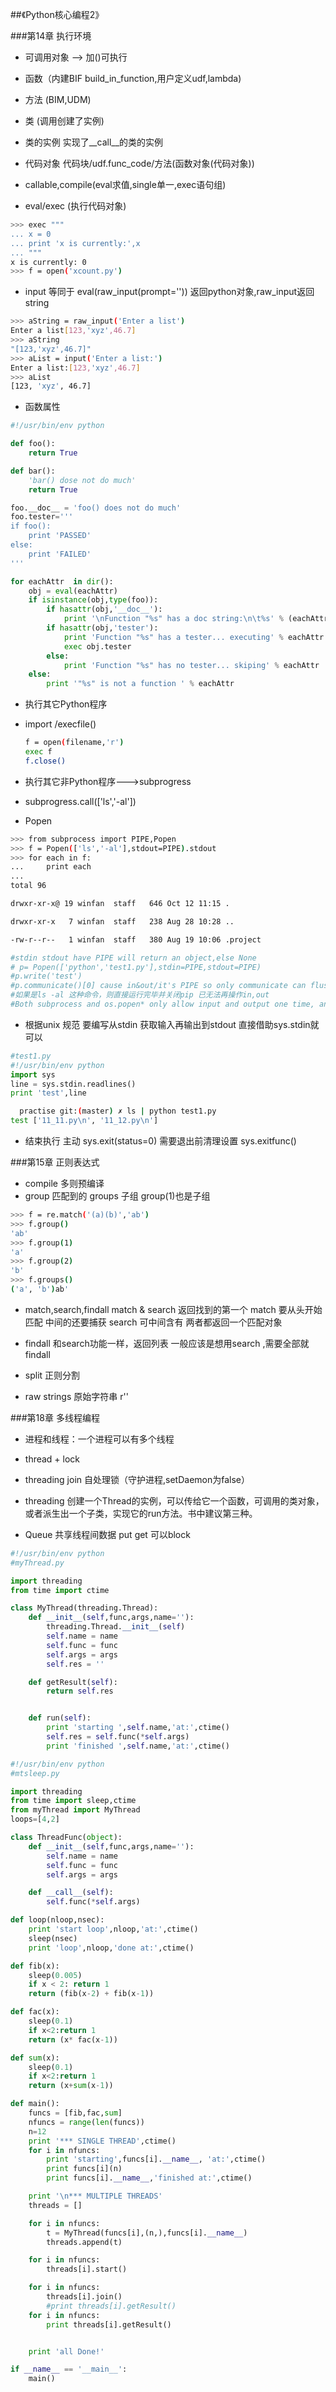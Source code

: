 ##《Python核心编程2》

###第14章 执行环境

- 可调用对象 --> 加()可执行
 - 函数（内建BIF build_in_function,用户定义udf,lambda)
 - 方法 (BIM,UDM)
 - 类 (调用创建了实例)
 - 类的实例   实现了__call__的类的实例

- 代码对象 代码块/udf.func_code/方法(函数对象(代码对象))

- callable,compile(eval求值,single单一,exec语句组)

- eval/exec (执行代码对象)

```bash
>>> exec """
... x = 0
... print 'x is currently:',x
... """
x is currently: 0
>>> f = open('xcount.py')
```

- input 等同于 eval(raw_input(prompt=''))  返回python对象,raw_input返回string

```bash
>>> aString = raw_input('Enter a list')
Enter a list[123,'xyz',46.7]
>>> aString
"[123,'xyz',46.7]"
>>> aList = input('Enter a list:')
Enter a list:[123,'xyz',46.7]
>>> aList
[123, 'xyz', 46.7]
```
- 函数属性

```python
#!/usr/bin/env python

def foo():
    return True

def bar():
    'bar() dose not do much'
    return True

foo.__doc__ = 'foo() does not do much'
foo.tester='''
if foo():
    print 'PASSED'
else:
    print 'FAILED'
'''

for eachAttr  in dir():
    obj = eval(eachAttr)
    if isinstance(obj,type(foo)):
        if hasattr(obj,'__doc__'):
            print '\nFunction "%s" has a doc string:\n\t%s' % (eachAttr,obj.__doc__)
        if hasattr(obj,'tester'):
            print 'Function "%s" has a tester... executing' % eachAttr
            exec obj.tester
        else:
            print 'Function "%s" has no tester... skiping' % eachAttr
    else:
        print '"%s" is not a function ' % eachAttr
```

- 执行其它Python程序
 - import /execfile()
 
    ```bash
    f = open(filename,'r')
    exec f
    f.close()
    ```
- 执行其它非Python程序--->subprogress
 - subprogress.call(['ls','-al'])
 - Popen 
 
 ```bash
 >>> from subprocess import PIPE,Popen
 >>> f = Popen(['ls','-al'],stdout=PIPE).stdout
 >>> for each in f:
 ...     print each
 ... 
 total 96

 drwxr-xr-x@ 19 winfan  staff   646 Oct 12 11:15 .

 drwxr-xr-x   7 winfan  staff   238 Aug 28 10:28 ..

 -rw-r--r--   1 winfan  staff   380 Aug 19 10:06 .project
 ```

 ```python
#stdin stdout have PIPE will return an object,else None
# p= Popen(['python','test1.py'],stdin=PIPE,stdout=PIPE)
#p.write('test')
#p.communicate()[0] cause in&out/it's PIPE so only communicate can flush to stout
#如果是ls -al 这种命令，则直接运行完毕并关闭pip 已无法再操作in,out
#Both subprocess and os.popen* only allow input and output one time, and the output to be read only when the process terminates.
 ```
 
  - 根据unix 规范 要编写从stdin 获取输入再输出到stdout 直接借助sys.stdin就可以 
  
  ```python
#test1.py
#!/usr/bin/env python
import sys
line = sys.stdin.readlines()
print 'test',line
  ```
  
  ```bash
    practise git:(master) ✗ ls | python test1.py
test ['11_11.py\n', '11_12.py\n'] 
  ```
  
- 结束执行 主动 sys.exit(status=0) 需要退出前清理设置 sys.exitfunc()



###第15章 正则表达式
- compile 多则预编译
- group 匹配到的  groups 子组 group(1)也是子组

```bash
>>> f = re.match('(a)(b)','ab')
>>> f.group()
'ab'
>>> f.group(1)
'a'
>>> f.group(2)
'b'
>>> f.groups()
('a', 'b')ab'

```

- match,search,findall 
match & search 返回找到的第一个
match 要从头开始匹配 中间的还要捕获
search 可中间含有
两者都返回一个匹配对象

- findall 和search功能一样，返回列表
一般应该是想用search ,需要全部就findall
- split 正则分割
- raw strings 原始字符串 r''



###第18章 多线程编程

- 进程和线程：一个进程可以有多个线程

- thread + lock

- threading join 自处理锁（守护进程,setDaemon为false）

- threading 创建一个Thread的实例，可以传给它一个函数，可调用的类对象，或者派生出一个子类，实现它的run方法。书中建议第三种。
- Queue 共享线程间数据 put get 可以block


```python
#!/usr/bin/env python
#myThread.py

import threading
from time import ctime

class MyThread(threading.Thread):
    def __init__(self,func,args,name=''):
        threading.Thread.__init__(self)
        self.name = name
        self.func = func
        self.args = args
        self.res = ''

    def getResult(self):
        return self.res


    def run(self):
        print 'starting ',self.name,'at:',ctime()
        self.res = self.func(*self.args)
        print 'finished ',self.name,'at:',ctime()
```

```python
#!/usr/bin/env python
#mtsleep.py

import threading
from time import sleep,ctime
from myThread import MyThread
loops=[4,2]

class ThreadFunc(object):
    def __init__(self,func,args,name=''):
        self.name = name
        self.func = func
        self.args = args

    def __call__(self):
        self.func(*self.args)

def loop(nloop,nsec):
    print 'start loop',nloop,'at:',ctime()
    sleep(nsec)
    print 'loop',nloop,'done at:',ctime()

def fib(x):
    sleep(0.005)
    if x < 2: return 1
    return (fib(x-2) + fib(x-1))

def fac(x):
    sleep(0.1)
    if x<2:return 1
    return (x* fac(x-1))

def sum(x):
    sleep(0.1)
    if x<2:return 1
    return (x+sum(x-1))

def main():
    funcs = [fib,fac,sum]
    nfuncs = range(len(funcs))
    n=12
    print '*** SINGLE THREAD',ctime()
    for i in nfuncs:
        print 'starting',funcs[i].__name__, 'at:',ctime()
        print funcs[i](n)
        print funcs[i].__name__,'finished at:',ctime()

    print '\n*** MULTIPLE THREADS'
    threads = []

    for i in nfuncs:
        t = MyThread(funcs[i],(n,),funcs[i].__name__)
        threads.append(t)

    for i in nfuncs:
        threads[i].start()

    for i in nfuncs:
        threads[i].join()
        #print threads[i].getResult()
    for i in nfuncs:
        print threads[i].getResult()


    print 'all Done!'

if __name__ == '__main__':
    main()
```


